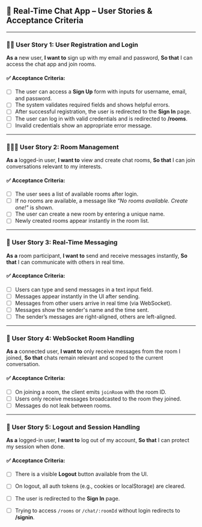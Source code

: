 

## 📘 **Real-Time Chat App – User Stories & Acceptance Criteria**

---

### 🧑‍💼 **User Story 1: User Registration and Login**

**As a** new user,
**I want to** sign up with my email and password,
**So that** I can access the chat app and join rooms.

#### ✅ Acceptance Criteria:

* [ ] The user can access a **Sign Up** form with inputs for username, email, and password.
* [ ] The system validates required fields and shows helpful errors.
* [ ] After successful registration, the user is redirected to the **Sign In** page.
* [ ] The user can log in with valid credentials and is redirected to **/rooms**.
* [ ] Invalid credentials show an appropriate error message.

---

### 🧑‍🤝‍🧑 **User Story 2: Room Management**

**As a** logged-in user,
**I want to** view and create chat rooms,
**So that** I can join conversations relevant to my interests.

#### ✅ Acceptance Criteria:

* [ ] The user sees a list of available rooms after login.
* [ ] If no rooms are available, a message like *"No rooms available. Create one!"* is shown.
* [ ] The user can create a new room by entering a unique name.
* [ ] Newly created rooms appear instantly in the room list.

---

### 💬 **User Story 3: Real-Time Messaging**

**As a** room participant,
**I want to** send and receive messages instantly,
**So that** I can communicate with others in real time.

#### ✅ Acceptance Criteria:

* [ ] Users can type and send messages in a text input field.
* [ ] Messages appear instantly in the UI after sending.
* [ ] Messages from other users arrive in real time (via WebSocket).
* [ ] Messages show the sender's name and the time sent.
* [ ] The sender’s messages are right-aligned, others are left-aligned.

---

### 🔌 **User Story 4: WebSocket Room Handling**

**As a** connected user,
**I want to** only receive messages from the room I joined,
**So that** chats remain relevant and scoped to the current conversation.

#### ✅ Acceptance Criteria:

* [ ] On joining a room, the client emits `joinRoom` with the room ID.
* [ ] Users only receive messages broadcasted to the room they joined.
* [ ] Messages do not leak between rooms.

---

### 🚪 **User Story 5: Logout and Session Handling**

**As a** logged-in user,
**I want to** log out of my account,
**So that** I can protect my session when done.

#### ✅ Acceptance Criteria:

* [ ] There is a visible **Logout** button available from the UI.
* [ ] On logout, all auth tokens (e.g., cookies or localStorage) are cleared.
* [ ] The user is redirected to the **Sign In** page.
* [ ] Trying to access `/rooms` or `/chat/:roomId` without login redirects to **/signin**.


